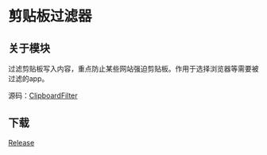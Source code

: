 # 剪贴板过滤器

## 关于模块  
过滤剪贴板写入内容，重点防止某些网站强迫剪贴板。作用于选择浏览器等需要被过滤的app。 

源码：[ClipboardFilter](https://github.com/Thiasap/ClipboardFilter)
## 下载
[Release](https://github.com/Xposed-Modules-Repo/com.bit747.clipboardfilter/releases)